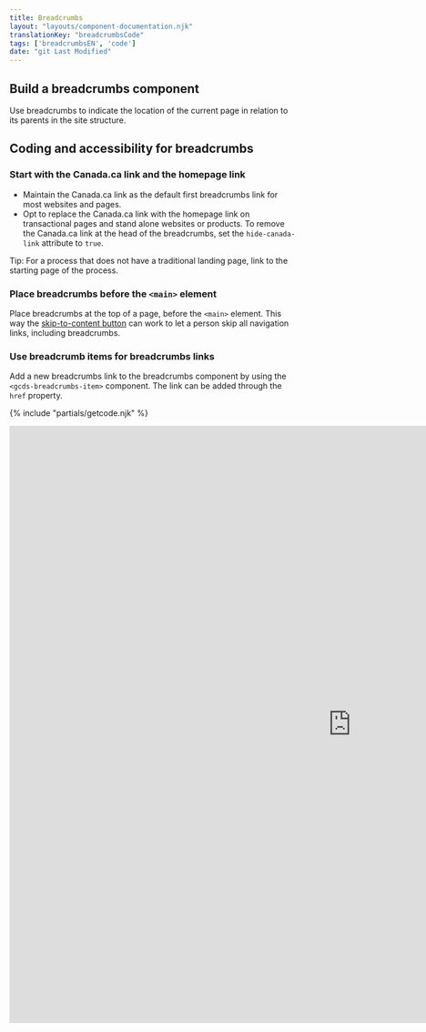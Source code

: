 ```yaml
---
title: Breadcrumbs
layout: "layouts/component-documentation.njk"
translationKey: "breadcrumbsCode"
tags: ['breadcrumbsEN', 'code']
date: "git Last Modified"
---
```


## Build a breadcrumbs component

Use breadcrumbs to indicate the location of the current page in relation to its parents in the site structure.

## Coding and accessibility for breadcrumbs

### Start with the Canada.ca link and the homepage link

- Maintain the Canada.ca link as the default first breadcrumbs link for most websites and pages.
- Opt to replace the Canada.ca link with the homepage link on transactional pages and stand alone websites or products. To remove the Canada.ca link at the head of the breadcrumbs, set the `hide-canada-link` attribute to `true`.

Tip: For a process that does not have a traditional landing page, link to the starting page of the process.

### Place breadcrumbs before the `<main>` element

Place breadcrumbs at the top of a page, before the `<main>` element. This way the <a href="{{ links.button }}">skip-to-content button</a> can work to let a person skip all navigation links, including breadcrumbs.

### Use breadcrumb items for breadcrumbs links

Add a new breadcrumbs link to the breadcrumbs component by using the `<gcds-breadcrumbs-item>` component. The link can be added through the `href` property.

{% include "partials/getcode.njk" %}

<div class="iframe-container">
  <iframe
    title="Overview of gcds-breadcrumbs properties and events."
    src="https://cds-snc.github.io/gcds-components/iframe.html?viewMode=docs&id=components-breadcrumbs--events-properties"
    width="1200"
    height="1050"
    style="display: block; margin: 0 auto;"
    frameBorder="0"
    allow="clipboard-write"
  ></iframe>
</div>
